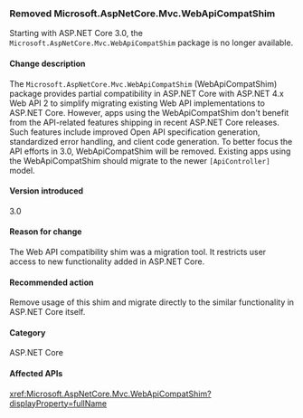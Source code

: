 ### Removed Microsoft.AspNetCore.Mvc.WebApiCompatShim

Starting with ASP.NET Core 3.0, the `Microsoft.AspNetCore.Mvc.WebApiCompatShim` package is no longer available.

#### Change description

The `Microsoft.AspNetCore.Mvc.WebApiCompatShim` (WebApiCompatShim) package provides partial compatibility in ASP.NET Core with ASP.NET 4.x Web API 2 to simplify migrating existing Web API implementations to ASP.NET Core. However, apps using the WebApiCompatShim don't benefit from the API-related features shipping in recent ASP.NET Core releases. Such features include improved Open API specification generation, standardized error handling, and client code generation. To better focus the API efforts in 3.0, WebApiCompatShim will be removed. Existing apps using the WebApiCompatShim should migrate to the newer `[ApiController]` model.

#### Version introduced

3.0

#### Reason for change

The Web API compatibility shim was a migration tool. It restricts user access to new functionality added in ASP.NET Core.

#### Recommended action

Remove usage of this shim and migrate directly to the similar functionality in ASP.NET Core itself.

#### Category

ASP.NET Core

#### Affected APIs

<xref:Microsoft.AspNetCore.Mvc.WebApiCompatShim?displayProperty=fullName>

<!--

#### Affected APIs

N:Microsoft.AspNetCore.Mvc.WebApiCompatShim

-->
